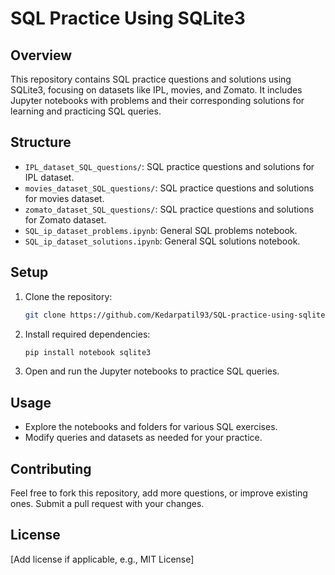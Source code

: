 # SQL Practice Using SQLite3

## Overview
This repository contains SQL practice questions and solutions using SQLite3, focusing on datasets like IPL, movies, and Zomato. It includes Jupyter notebooks with problems and their corresponding solutions for learning and practicing SQL queries.

## Structure
- `IPL_dataset_SQL_questions/`: SQL practice questions and solutions for IPL dataset.
- `movies_dataset_SQL_questions/`: SQL practice questions and solutions for movies dataset.
- `zomato_dataset_SQL_questions/`: SQL practice questions and solutions for Zomato dataset.
- `SQL_ip_dataset_problems.ipynb`: General SQL problems notebook.
- `SQL_ip_dataset_solutions.ipynb`: General SQL solutions notebook.

## Setup
1. Clone the repository:
   ```bash
   git clone https://github.com/Kedarpatil93/SQL-practice-using-sqlite.git
   ```
2. Install required dependencies:
   ```bash
   pip install notebook sqlite3
   ```
3. Open and run the Jupyter notebooks to practice SQL queries.

## Usage
- Explore the notebooks and folders for various SQL exercises.
- Modify queries and datasets as needed for your practice.

## Contributing
Feel free to fork this repository, add more questions, or improve existing ones. Submit a pull request with your changes.

## License
[Add license if applicable, e.g., MIT License]